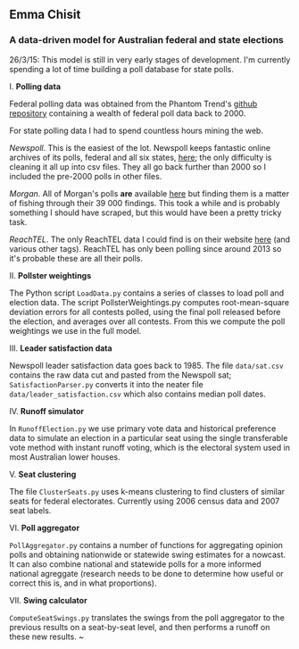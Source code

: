 ## Emma Chisit
### A data-driven model for Australian federal and state elections

26/3/15: This model is still in very early stages of development. I'm currently spending a lot of time building a poll database for state polls. 

I. **Polling data**

Federal polling data was obtained from the Phantom Trend's [github repository](https://github.com/PhantomTrend/ptcode) containing a wealth of federal poll data back to 2000. 

For state polling data I had to spend countless hours mining the web. 

*Newspoll*. This is the easiest of the lot. Newspoll keeps fantastic online archives of its polls, federal and all six states, [here](http://polling.newspoll.com.au/cgi-bin/polling//display_poll_data.pl?url_caller=trend); the only difficulty is cleaning it all up into csv files. They all go back further than 2000 so I included the pre-2000 polls in other files. 

*Morgan*. All of Morgan's polls **are** available [here](http://www.roymorgan.com/findings) but finding them is a matter of fishing through their 39 000 findings. This took a while and is probably something I should have scraped, but this would have been a pretty tricky task. 

*ReachTEL*. The only ReachTEL data I could find is on their website [here](https://www.reachtel.com.au/blog/category/tags/new-south-wales) (and various other tags). ReachTEL has only been polling since around 2013 so it's probable these are all their polls.

II. **Pollster weightings**

The Python script `LoadData.py` contains a series of classes to load poll and election data. The script PollsterWeightings.py computes root-mean-square deviation errors for all contests polled, using the final poll released before the election, and averages over all contests. From this we compute the poll weightings we use in the full model. 

III. **Leader satisfaction data**

Newspoll leader satisfaction data goes back to 1985. The file `data/sat.csv` contains the raw data cut and pasted from the Newspoll sat; `SatisfactionParser.py` converts it into the neater file `data/leader_satisfaction.csv` which also contains median poll dates. 

IV. **Runoff simulator**

In `RunoffElection.py` we use primary vote data and historical preference data to simulate an election in a particular seat using the single transferable vote method with instant runoff voting, which is the electoral system used in most Australian lower houses. 

V. **Seat clustering**

The file `ClusterSeats.py` uses k-means clustering to find clusters of similar seats for federal electorates. Currently using 2006 census data and 2007 seat labels. 

VI. **Poll aggregator**

`PollAggregator.py` contains a number of functions for aggregating opinion polls and obtaining nationwide or statewide swing estimates for a nowcast. It can also combine national and statewide polls for a more informed national agreggate (research needs to be done to determine how useful or correct this is, and in what proportions). 

VII. **Swing calculator**

`ComputeSeatSwings.py` translates the swings from the poll aggregator to the previous results on a seat-by-seat level, and then performs a runoff on these new results. ~ 